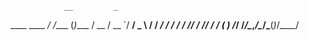                 __         _     
   ____  ____ _/ /____    (_)____
  / __ \/ __ `/ __/ _ \  / / ___/
 / / / / /_/ / /_/  __/ / (__  )
/_/ /_/\__,_/\__/\___(_)_/____/  
